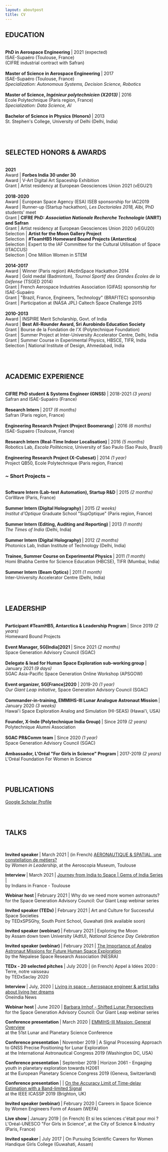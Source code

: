 ```yaml
---
layout: aboutpost
title: CV
---
```


<h2>EDUCATION</h2>
<div> <br>
	<b> PhD in Aerospace Engineering </b> | 2021 (expected)
	<br> ISAE-Supaéro (Toulouse, France)
	<br> (CIFRE industrial contract with Safran) 
</div>
<div> <br>
	<b> Master of Science in Aerospace Engineering </b> | 2017
	<br> ISAE-Supaéro (Toulouse, France)
	<br> <i> Specialization: Autonomous Systems, Decision Science, Robotics </i>
</div>
<div> <br>
	<b> Master of Science, <i>Ingénieur polytechnicien (X2013)</i> </b> | 2016
	<br> Ecole Polytechnique (Paris region, France)
	<br> <i> Specialization: Data Science, AI </i>
</div>
<div> <br>
 	<b> Bachelor of Science in Physics (Honors) </b> | 2013
	<br> St. Stephen's College, University of Delhi (Delhi, India)
</div>

<br><br>
<h2>SELECTED HONORS & AWARDS</h2>
<div> <br>
	<b> 2021 </b>
	<br> Award | <b> Forbes India 30 under 30</b> 
	<br> Award | V-Art Digital Art Spaceship Exhibition
	<br> Grant | Artist residency at European Geosciences Union 2021 (vEGU21)
</div>
<div> <br>
	<b> 2018-2020 </b>
	<br> Award | European Space Agency (ESA) ISEB sponsorship for IAC2019
	<br> Award | Runner-up (Startup hackathon), <i>Les Doctoriales 2018, Albi,</i> PhD students' meet
	<br> Grant | <b> CIFRE PhD: <i>Association Nationale Recherche Technologie</i> (ANRT) and Safran </b> 
	<br> Grant | Artist residency at European Geosciences Union 2020 (vEGU20)
	<br> Selection | <b> Artist for the Moon Gallery Project </b>
	<br> Selection | <b> #TeamHB5 Homeward Bound Projects (Antarctica) </b>
	<br> Selection | Expert to the IAF Committee for the Cultural Utilisation of Space (ITACCUS)
	<br> Selection | One Million Women in STEM
</div>
<div> <br>
	<b> 2014-2017 </b>
	<br> Award | Winner (Paris region) #ActInSpace Hackathon 2014
	<br> Award | Gold medal (Badminton), <i>Tournoi Sportif des Grandes Écoles de la Défense</i> (TSGED 2014)
	<br> Grant | French Aerospace Industries Association (GIFAS) sponsorship for ISAE-Supaéro
	<br> Grant | "Brazil, France, Engineers, Technology" (BRAFITEC) sponsorship
	<br> Grant | Participation at (NASA JPL) Caltech Space Challenge 2015
</div>
<div> <br>
	<b> 2010-2013 </b>
	<br> Award | INSPIRE Merit Scholarship, Govt. of India
	<br> Award | <b> Best All-Rounder Award, Sri Aurobindo Education Society </b>
	<br> Grant | Bourse de la Fondation de l'X (Polytechnique Foundation)
	<br> Grant | Summer Project at Inter-University Accelerator Centre, Delhi, India
	<br> Grant | Summer Course in Experimental Physics, HBSCE, TIFR, India
	<br> Selection | National Institute of Design, Ahmedabad, India
</div>

<br><br>
<h2>ACADEMIC EXPERIENCE</h2>
<div> <br>
	<b>CIFRE PhD student & Systems Engineer (GNSS)</b> | 2018-2021 <i>(3 years)</i>
	<br> Safran and ISAE-Supaéro (France)
</div>
<div> <br>
	<b> Research Intern </b> | 2017 <i>(6 months)</i>
	<br> Safran (Paris region, France)
</div>
<div> <br>
	<b> Engineering Research Project (Project Boomerang) </b> | 2016 <i>(6 months)</i>
	<br> ISAE-Supaéro (Toulouse, France)
</div>
<div> <br>
	<b> Research Intern (Real-Time Indoor Localisation) </b> | 2016 <i>(5 months)</i>
	<br> Robotics Lab, <i>Escola Politécnica</i>, University of Sao Paulo (Sao Paulo, Brazil)
</div>
<div> <br>
	<b> Engineering Research Project (X-Cubesat) </b> | 2014 <i>(1 year)</i>
	<br> Project QB50, Ecole Polytechnique (Paris region, France)
</div>
<h3>~ Short Projects ~</h3>
<div> <br>
	<b> Software Intern (Lab-test Automation), Startup R&D </b> | 2015 <i>(2 months)</i>
	<br> CorWave (Paris, France)
</div>
<div> <br>
	<b> Summer Intern (Digital Holography) </b> | 2015 <i>(2 weeks)</i>
	<br> <i>Institut d'Optique</i> Graduate School "SupOptique" (Paris region, France)
</div>
<div> <br>
	<b> Summer Intern (Editing, Auditing and Reporting) </b> | 2013 <i>(1 month)</i>
	<br> <i>The Times of India</i> (Delhi, India)
</div>
<div> <br>
	<b> Summer Intern (Digital Holography) </b> | 2012 <i>(2 months)</i>
	<br> Photonics Lab, Indian Institute of Technology (Delhi, India)
</div>
<div> <br>
	<b> Trainee, Summer Course on Experimental Physics </b> | 2011 <i>(1 month)</i>
	<br> Homi Bhabha Centre for Science Education (HBCSE), TIFR  (Mumbai, India)
</div>
<div> <br>
	<b> Summer Intern (Beam Optics) </b> | 2011 <i>(1 month)</i>
	<br> Inter-University Accelerator Centre (Delhi, India)
</div>

<br><br>
<h2>LEADERSHIP</h2>
<div> <br>
	<b> Participant #TeamHB5, Antarctica & Leadership Program </b> | Since 2019 <i>(2 years)</i>
	<br> Homeward Bound Projects
</div>
<div> <br>
	<b> Event Manager, SG[India]2021 </b> | Since 2021 <i>(2 months)</i>
	<br> Space Generation Advisory Council (SGAC)
</div>
<div> <br>
	<b> Delegate & lead for Human Space Exploration sub-working group </b> | January 2021 <i>(9 days)</i>
	<br> SGAC Asia-Pacific Space Generation Online Workshop (APSGOW)
</div>
<div> <br>
	<b> Event organizer, SG[France]2020</b> | 2019-20 <i>(1 year)</i>
	<br> <i>Our Giant Leap initiative</i>, Space Generation Advisory Council (SGAC)
</div>
<div> <br>
	<b> Commander-in-training, EMMIHS-III Lunar Analogue Astronaut Mission </b> | January 2020 <i>(3 weeks)</i>
	<br> Hawai'i Space Exploration Analog and Simulation (HI-SEAS) (Hawai'i, USA)
</div>
<div> <br>
	<b> Founder, X-Inde (Polytechnique India Group) </b> | Since 2019 <i>(2 years)</i>
	<br> Polytechnique Alumni Association
</div>
<div> <br>
	<b> SGAC PR&Comm team</b> | Since 2020 <i>(1 year)</i>
	<br> Space Generation Advisory Council (SGAC)
</div>
<div> <br>
	<b> Ambassador, L'Oréal "For Girls in Science" Program </b> | 2017-2019 <i>(2 years)</i>
	<br> L'Oréal Foundation For Women in Science 
</div>

<br><br>
<h2>PUBLICATIONS</h2>
<a href="https://scholar.google.com/citations?hl=en&user=fdHnyXEAAAAJ">Google Scholar Profile</a>

<br><br>
<h2>TALKS</h2>
<div> <br>

  <p>
    <b> Invited speaker </b> | March 2021 | (in French)
    <a href="https://youtu.be/4GtnXfuuefg">
      AERONAUTIQUE & SPATIAL, une constellation de métiers?
    </a>
    <br> by <i>Women in Leadership</i>, at the Aeroscopia Museum, Toulouse
  </p>

  <p>
    <b> Interview </b> | March 2021 |
    <a href="https://youtu.be/BgeJFqWvfPY">
      Journey from India to Space | Gems of India Series |
    </a>
    <br>  by Indians in France - Toulouse
  </p>

  <p>
    <b> Webinar host </b> | February 2021 |
    Why do we need more women astronauts?
    <br> for the Space Generation Advisory Council: Our Giant Leap webinar series
  </p>

  <p>
    <b> Invited speaker (TEDx) </b> | February 2021 |
    Art and Culture for Successful Space Societies 
    <br> by TEDxSPSGhy, South Point School, Guwahati (link available soon)
  </p>

  <p>
    <b> Invited speaker (webinar) </b> | February 2021 |
    Exploring the Moon
    <br> by Assam down town University (AdtU), <i> National Science Day Celebration </i>
  </p>

  <p>
    <b> Invited speaker (webinar) </b> | February 2021 |
    <a href="https://www.youtube.com/watch?v=JtTF9EuqU58&feature=youtu.be">
    	The Importance of Analog Astronaut Missions for Future Human Space Exploration    	
    </a>
    <br> by the Nepalese Space Research Association (NESRA)
  </p>

  <p>
    <b> TEDx - 20 selected pitches </b> | July 2020 |
    (in French) Appel à Idées 2020 : Terre, notre vaisseau
    <br> by TEDxSaclay 2020
  </p>

  <p>
    <b> Interview </b> | July, 2020 |
    <a href="https://www.youtube.com/watch?v=vZxhevOeZRw">
      Living in space - Aerospace engineer & artist talks about living her dreams
    </a>
    <br> Oneindia News
  </p>

  <p>
    <b> Webinar host </b> | June 2020 |
    <a href="https://www.facebook.com/moonvillageassn/videos/vb.1685601571739922/209943313408413/?type=2&theater">
      Barbara Imhof - Shifted Lunar Perspectives
    </a>
    <br> for the Space Generation Advisory Council: Our Giant Leap webinar series
  </p>

  <p>
    <b> Conference presentation </b> | March 2020 |
    <a href="https://youtu.be/m7fF8top4dM">
      EMMIHS-III Mission: General Overview
    </a>
    <br> at the 51st Lunar and Planetary Science Conference
  </p>

  <p>
    <b> Conference presentation </b> | November 2019 |
    A Signal Processing Approach to GNSS Precise Positioning for Lunar Exploration
    <br> at the International Astronautical Congress 2019 (Washington DC, USA)
  </p>

  <p>
    <b> Conference presentation </b> | September 2019 |
    Horizon 2061 - Engaging youth in planetary exploration towards H2061 
    <br> at the European Planetary Science Congress 2019 (Geneva, Switzerland)
  </p>

  <p>
    <b> Conference presentation </b> |  |
    <a href="">
      On the Accuracy Limit of Time-delay Estimation with a Band-limited Signal
    </a>
    <br> at the IEEE ICASSP 2019 (Brighton, UK)
  </p>

  <p>
    <b> Invited speaker (webinar) </b> | February 2020 |
    Careers in Space Science 
    <br> by Women Engineers Form of Assam (WEFA)
  </p>

  <p>
    <b> Live show </b> | January 2019 |
    (in French) Et si les sciences c'était pour moi ?
    <br> L'Oréal-UNESCO "For Girls in Science", at the City of Science & Industry (Paris, France)
  </p>

  <p>
    <b> Invited speaker </b> | July 2017 |
    On Pursuing Scientific Careers for Women
    <br> Handique Girls College (Guwahati, Assam)
  </p>

</div>


<!--
<table>

<img src="/About/cv-wex.png">
<img src="/About/cv-spaceproj.png">
<img src="/About/cv-social.png">
--->
